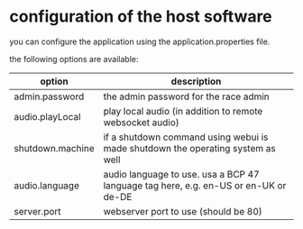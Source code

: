 # configuration of the host software
you can configure the application using the application.properties file.

the following options are available:

|option|description|
|---|---|
|admin.password|the admin password for the race admin|
|audio.playLocal|play local audio (in addition to remote websocket audio)|
|shutdown.machine|if a shutdown command using webui is made shutdown the operating system as well|
|audio.language|audio language to use. usa a BCP 47 language tag here, e.g. en-US or en-UK or de-DE|
|server.port|webserver port to use (should be 80)|
